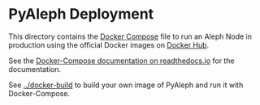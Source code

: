 # PyAleph Deployment

This directory contains the [Docker Compose](https://docs.docker.com/compose/) file
to run an Aleph Node in production using the official Docker images on [Docker Hub](https://hub.docker.com/).

See the [Docker-Compose documentation on readthedocs.io](https://pyaleph.readthedocs.io/en/latest/guides/docker-compose.html)
for the documentation.

See [../docker-build](../docker-build) to build your own image of PyAleph and run it with Docker-Compose.
